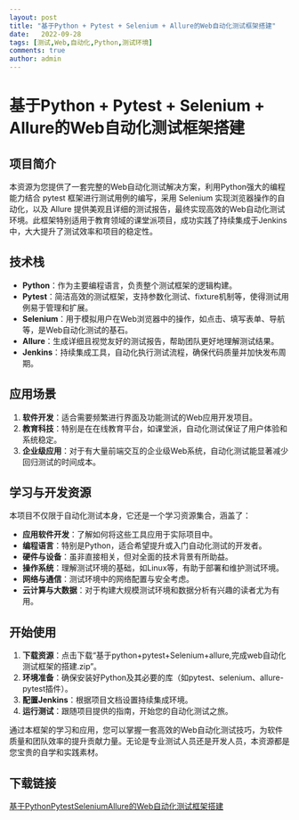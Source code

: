 ```yaml
---
layout: post
title: "基于Python + Pytest + Selenium + Allure的Web自动化测试框架搭建"
date:   2022-09-28
tags: [测试,Web,自动化,Python,测试环境]
comments: true
author: admin
---
```

# 基于Python + Pytest + Selenium + Allure的Web自动化测试框架搭建

## 项目简介

本资源为您提供了一套完整的Web自动化测试解决方案，利用Python强大的编程能力结合 pytest 框架进行测试用例的编写，采用 Selenium 实现浏览器操作的自动化，以及 Allure 提供美观且详细的测试报告，最终实现高效的Web自动化测试环境。此框架特别适用于教育领域的课堂派项目，成功实践了持续集成于Jenkins中，大大提升了测试效率和项目的稳定性。

## 技术栈

- **Python**：作为主要编程语言，负责整个测试框架的逻辑构建。
- **Pytest**：简洁高效的测试框架，支持参数化测试、fixture机制等，使得测试用例易于管理和扩展。
- **Selenium**：用于模拟用户在Web浏览器中的操作，如点击、填写表单、导航等，是Web自动化测试的基石。
- **Allure**：生成详细且视觉友好的测试报告，帮助团队更好地理解测试结果。
- **Jenkins**：持续集成工具，自动化执行测试流程，确保代码质量并加快发布周期。

## 应用场景

1. **软件开发**：适合需要频繁进行界面及功能测试的Web应用开发项目。
2. **教育科技**：特别是在在线教育平台，如课堂派，自动化测试保证了用户体验和系统稳定。
3. **企业级应用**：对于有大量前端交互的企业级Web系统，自动化测试能显著减少回归测试的时间成本。

## 学习与开发资源

本项目不仅限于自动化测试本身，它还是一个学习资源集合，涵盖了：

- **应用软件开发**：了解如何将这些工具应用于实际项目中。
- **编程语言**：特别是Python，适合希望提升或入门自动化测试的开发者。
- **硬件与设备**：虽非直接相关，但对全面的技术背景有所助益。
- **操作系统**：理解测试环境的基础，如Linux等，有助于部署和维护测试环境。
- **网络与通信**：测试环境中的网络配置与安全考虑。
- **云计算与大数据**：对于构建大规模测试环境和数据分析有兴趣的读者尤为有用。

## 开始使用

1. **下载资源**：点击下载“基于python+pytest+Selenium+allure,完成web自动化测试框架的搭建.zip”。
2. **环境准备**：确保安装好Python及其必要的库（如pytest、selenium、allure-pytest插件）。
3. **配置Jenkins**：根据项目文档设置持续集成环境。
4. **运行测试**：跟随项目提供的指南，开始您的自动化测试之旅。

通过本框架的学习和应用，您可以掌握一套高效的Web自动化测试技巧，为软件质量和团队效率的提升贡献力量。无论是专业测试人员还是开发人员，本资源都是您宝贵的自学和实践素材。

## 下载链接

[基于PythonPytestSeleniumAllure的Web自动化测试框架搭建](https://pan.quark.cn/s/091f718519e1)